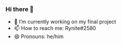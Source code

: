 ### Hi there 👋





























- 🔭 I’m currently working on my final project
- 📫 How to reach me: Rynite#2580
- 😄 Pronouns: he/him

